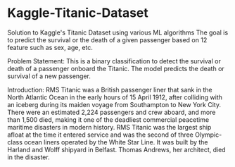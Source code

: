 # Kaggle-Titanic-Dataset
Solution to Kaggle's Titanic Dataset using various ML algorithms The goal is to predict the survival or the death of a given passenger based on 12 feature such as sex, age, etc.

Problem Statement:
This is a binary classification to detect the survival or death of a passenger onboard the Titanic. The model predicts the death or survival of a new passenger.

Introduction:
RMS Titanic was a British passenger liner that sank in the North Atlantic Ocean in the early hours of 15 April 1912, after colliding with an iceberg during its maiden voyage from Southampton to New York City. There were an estimated 2,224 passengers and crew aboard, and more than 1,500 died, making it one of the deadliest commercial peacetime maritime disasters in modern history. RMS Titanic was the largest ship afloat at the time it entered service and was the second of three Olympic-class ocean liners operated by the White Star Line. It was built by the Harland and Wolff shipyard in Belfast. Thomas Andrews, her architect, died in the disaster.
